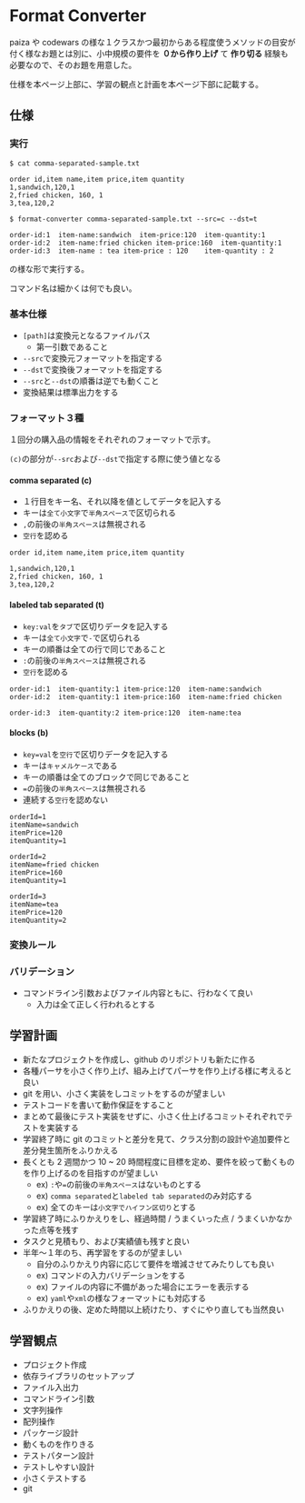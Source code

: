 # Format Converter
paiza や codewars の様な１クラスかつ最初からある程度使うメソッドの目安が付く様なお題とは別に、小中規模の要件を **０から作り上げ** て **作り切る** 経験も必要なので、そのお題を用意した。

仕様を本ページ上部に、学習の観点と計画を本ページ下部に記載する。

## 仕様
### 実行
```
$ cat comma-separated-sample.txt

order id,item name,item price,item quantity
1,sandwich,120,1
2,fried chicken, 160, 1
3,tea,120,2

$ format-converter comma-separated-sample.txt --src=c --dst=t

order-id:1	item-name:sandwich	item-price:120	item-quantity:1
order-id:2	item-name:fried chicken	item-price:160	item-quantity:1
order-id:3	item-name : tea	item-price : 120	item-quantity : 2
```

の様な形で実行する。

コマンド名は細かくは何でも良い。

### 基本仕様
+ `[path]`は変換元となるファイルパス
  + 第一引数であること
+ `--src`で変換元フォーマットを指定する
+ `--dst`で変換後フォーマットを指定する
+ `--src`と`--dst`の順番は逆でも動くこと
+ 変換結果は標準出力をする

### フォーマット３種
１回分の購入品の情報をそれぞれのフォーマットで示す。

`(c)`の部分が`--src`および`--dst`で指定する際に使う値となる

#### comma separated (c)
+ １行目をキー名、それ以降を値としてデータを記入する
+ キーは`全て小文字`で`半角スペース`で区切られる
+ `,`の前後の`半角スペース`は無視される
+ `空行`を認める

```
order id,item name,item price,item quantity

1,sandwich,120,1
2,fried chicken, 160, 1
3,tea,120,2
```

#### labeled tab separated (t)
+ `key:val`を`タブ`で区切りデータを記入する
+ キーは`全て小文字`で`-`で区切られる
+ キーの順番は全ての行で同じであること
+ `:`の前後の`半角スペース`は無視される
+ `空行`を認める

```
order-id:1	item-quantity:1	item-price:120	item-name:sandwich
order-id:2	item-quantity:1	item-price:160	item-name:fried chicken

order-id:3	item-quantity:2	item-price:120	item-name:tea
```

#### blocks (b)
+ `key=val`を`空行`で区切りデータを記入する
+ キーは`キャメルケース`である
+ キーの順番は全てのブロックで同じであること
+ `=`の前後の`半角スペース`は無視される
+ 連続する`空行`を認めない

```
orderId=1
itemName=sandwich
itemPrice=120
itemQuantity=1

orderId=2
itemName=fried chicken
itemPrice=160
itemQuantity=1

orderId=3
itemName=tea
itemPrice=120
itemQuantity=2
```

### 変換ルール
### バリデーション
+ コマンドライン引数およびファイル内容ともに、行わなくて良い
  + 入力は全て正しく行われるとする
  
## 学習計画
+ 新たなプロジェクトを作成し、github のリポジトリも新たに作る
+ 各種パーサを小さく作り上げ、組み上げてパーサを作り上げる様に考えると良い
+ git を用い、小さく実装をしコミットをするのが望ましい
+ テストコードを書いて動作保証をすること
+ まとめて最後にテスト実装をせずに、小さく仕上げるコミットそれぞれでテストを実装する
+ 学習終了時に git のコミットと差分を見て、クラス分割の設計や追加要件と差分発生箇所をふりかえる
+ 長くとも 2 週間かつ 10 ~ 20 時間程度に目標を定め、要件を絞って動くものを作り上げるのを目指すのが望ましい
  + ex) `:`や`=`の前後の`半角スペース`はないものとする
  + ex) `comma separated`と`labeled tab separated`のみ対応する
  + ex) 全てのキーは`小文字でハイフン区切り`とする
+ 学習終了時にふりかえりをし、経過時間 / うまくいった点 / うまくいかなかった点等を残す
+ タスクと見積もり、および実績値も残すと良い
+ 半年〜１年のち、再学習をするのが望ましい
  + 自分のふりかえり内容に応じて要件を増減させてみたりしても良い
  + ex) コマンドの入力バリデーションをする
  + ex) ファイルの内容に不備があった場合にエラーを表示する
  + ex) `yaml`や`xml`の様なフォーマットにも対応する
+ ふりかえりの後、定めた時間以上続けたり、すぐにやり直しても当然良い

## 学習観点
+ プロジェクト作成
+ 依存ライブラリのセットアップ
+ ファイル入出力
+ コマンドライン引数
+ 文字列操作
+ 配列操作
+ パッケージ設計
+ 動くものを作りきる
+ テストパターン設計
+ テストしやすい設計
+ 小さくテストする
+ git
